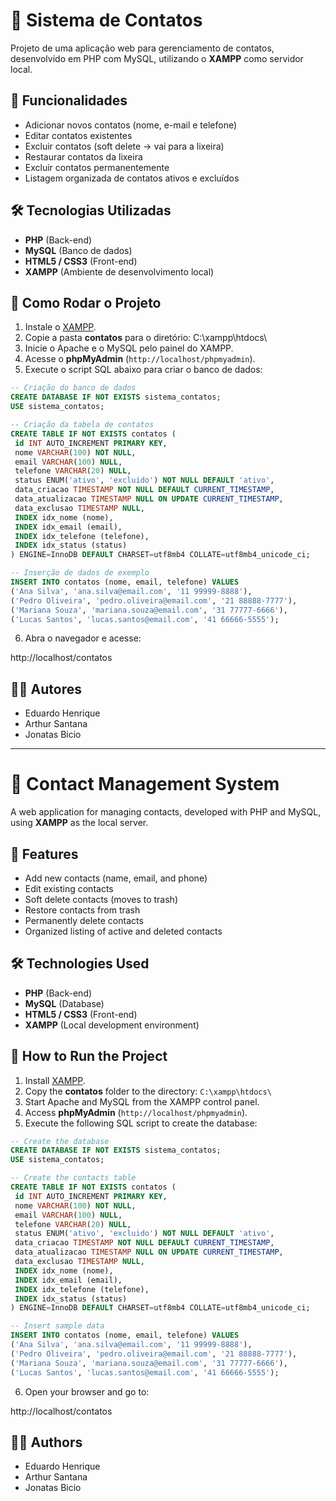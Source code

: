 # 📇 Sistema de Contatos

Projeto de uma aplicação web para gerenciamento de contatos, desenvolvido em PHP com MySQL, utilizando o **XAMPP** como servidor local.

## 🚀 Funcionalidades

- Adicionar novos contatos (nome, e-mail e telefone)
- Editar contatos existentes
- Excluir contatos (soft delete → vai para a lixeira)
- Restaurar contatos da lixeira
- Excluir contatos permanentemente
- Listagem organizada de contatos ativos e excluídos

## 🛠️ Tecnologias Utilizadas

- **PHP** (Back-end)
- **MySQL** (Banco de dados)
- **HTML5 / CSS3** (Front-end)
- **XAMPP** (Ambiente de desenvolvimento local)

## 📂 Como Rodar o Projeto

1. Instale o [XAMPP](https://www.apachefriends.org/).
2. Copie a pasta **contatos** para o diretório: C:\xampp\htdocs\
3. Inicie o Apache e o MySQL pelo painel do XAMPP.
4. Acesse o **phpMyAdmin** (`http://localhost/phpmyadmin`).
5. Execute o script SQL abaixo para criar o banco de dados:

```sql
-- Criação do banco de dados
CREATE DATABASE IF NOT EXISTS sistema_contatos;
USE sistema_contatos;

-- Criação da tabela de contatos
CREATE TABLE IF NOT EXISTS contatos (
 id INT AUTO_INCREMENT PRIMARY KEY,
 nome VARCHAR(100) NOT NULL,
 email VARCHAR(100) NULL,
 telefone VARCHAR(20) NULL,
 status ENUM('ativo', 'excluido') NOT NULL DEFAULT 'ativo',
 data_criacao TIMESTAMP NOT NULL DEFAULT CURRENT_TIMESTAMP,
 data_atualizacao TIMESTAMP NULL ON UPDATE CURRENT_TIMESTAMP,
 data_exclusao TIMESTAMP NULL,
 INDEX idx_nome (nome),
 INDEX idx_email (email),
 INDEX idx_telefone (telefone),
 INDEX idx_status (status)
) ENGINE=InnoDB DEFAULT CHARSET=utf8mb4 COLLATE=utf8mb4_unicode_ci;

-- Inserção de dados de exemplo
INSERT INTO contatos (nome, email, telefone) VALUES 
('Ana Silva', 'ana.silva@email.com', '11 99999-8888'),
('Pedro Oliveira', 'pedro.oliveira@email.com', '21 88888-7777'),
('Mariana Souza', 'mariana.souza@email.com', '31 77777-6666'),
('Lucas Santos', 'lucas.santos@email.com', '41 66666-5555');
```

6. Abra o navegador e acesse:

http://localhost/contatos

## 👨‍💻 Autores

- Eduardo Henrique
- Arthur Santana 
- Jonatas Bicio

---

# 📇 Contact Management System

A web application for managing contacts, developed with PHP and MySQL, using **XAMPP** as the local server.

## 🚀 Features

- Add new contacts (name, email, and phone)
- Edit existing contacts
- Soft delete contacts (moves to trash)
- Restore contacts from trash
- Permanently delete contacts
- Organized listing of active and deleted contacts

## 🛠️ Technologies Used

- **PHP** (Back-end)
- **MySQL** (Database)
- **HTML5 / CSS3** (Front-end)
- **XAMPP** (Local development environment)

## 📂 How to Run the Project

1. Install [XAMPP](https://www.apachefriends.org/).
2. Copy the **contatos** folder to the directory: `C:\xampp\htdocs\`
3. Start Apache and MySQL from the XAMPP control panel.
4. Access **phpMyAdmin** (`http://localhost/phpmyadmin`).
5. Execute the following SQL script to create the database:

```sql
-- Create the database
CREATE DATABASE IF NOT EXISTS sistema_contatos;
USE sistema_contatos;

-- Create the contacts table
CREATE TABLE IF NOT EXISTS contatos (
 id INT AUTO_INCREMENT PRIMARY KEY,
 nome VARCHAR(100) NOT NULL,
 email VARCHAR(100) NULL,
 telefone VARCHAR(20) NULL,
 status ENUM('ativo', 'excluido') NOT NULL DEFAULT 'ativo',
 data_criacao TIMESTAMP NOT NULL DEFAULT CURRENT_TIMESTAMP,
 data_atualizacao TIMESTAMP NULL ON UPDATE CURRENT_TIMESTAMP,
 data_exclusao TIMESTAMP NULL,
 INDEX idx_nome (nome),
 INDEX idx_email (email),
 INDEX idx_telefone (telefone),
 INDEX idx_status (status)
) ENGINE=InnoDB DEFAULT CHARSET=utf8mb4 COLLATE=utf8mb4_unicode_ci;

-- Insert sample data
INSERT INTO contatos (nome, email, telefone) VALUES 
('Ana Silva', 'ana.silva@email.com', '11 99999-8888'),
('Pedro Oliveira', 'pedro.oliveira@email.com', '21 88888-7777'),
('Mariana Souza', 'mariana.souza@email.com', '31 77777-6666'),
('Lucas Santos', 'lucas.santos@email.com', '41 66666-5555');
```

6. Open your browser and go to:

http://localhost/contatos

## 👨‍💻 Authors

- Eduardo Henrique
- Arthur Santana
- Jonatas Bicio
